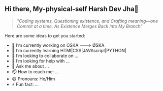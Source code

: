 ## Hi there, My-physical-self Harsh Dev Jha👋

> *"Coding systems, Questioning existence, and Crafting meaning—one Commit at a time, As Existence Merges Back Into My Branch"*


Here are some ideas to get you started:

- 🔭 I’m currently working on OSKA ---> ØSKA
- 🌱 I’m currently learning HTMl|CSS|JAVAscript|PYTHON|
- 👯 I’m looking to collaborate on ...
- 🤔 I’m looking for help with ...
- 💬 Ask me about ...
- 📫 How to reach me: ...
- 😄 Pronouns: He/Him
- ⚡ Fun fact: ...


<!--
**Inkesk-Dozing/Inkesk-Dozing** is a ✨ _special_ ✨ repository because its `README.md` (this file) appears on your GitHub profile.

Here are some ideas to get you started:

- 🔭 I’m currently working on ...
- 🌱 I’m currently learning ...
- 👯 I’m looking to collaborate on ...
- 🤔 I’m looking for help with ...
- 💬 Ask me about ...
- 📫 How to reach me: ...
- 😄 Pronouns: ...
- ⚡ Fun fact: ...
-->
